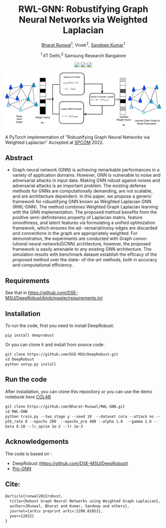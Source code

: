 <h1 align="center">RWL-GNN: Robustifying Graph Neural Networks via Weighted Laplacian </h1>
<p align="center"> <a href="https://bharat-runwal.github.io/" target="_blank id="website">Bharat Runwal</a><sup>1</sup>, Vivek<sup>2</sup>, <a href="https://sites.google.com/view/sandeepkr/home" target="_blank id="website">Sandeep Kumar</a><sup>1</sup></p>
<p align="center"><sup>1</sup> IIT Delhi,<sup>2</sup> Samsung Research Bangalore</p>

<p align="center">
  <a href="https://arxiv.org/pdf/2208.01853.pdf" alt="ArXiv">
        <img src="https://img.shields.io/badge/Preprint-arXiv-blue.svg" /></a>
  <a href="https://colab.research.google.com/github/Bharat-Runwal/RWL-GNN/blob/main/Demo_RWL_GNN.ipynb" alt="Demo">
        <img src="https://colab.research.google.com/assets/colab-badge.svg" /></a>
  <a href="https://docs.google.com/presentation/d/1qDS09BlPXeO1VtDIVmji1r8ZzpUY4NmujLRa6Aw9QiQ/edit?usp=sharing" alt="Slides">
        <img src="https://img.shields.io/badge/Slides-SPCOM-yellow.svg" /></a>
</p>

<p align="center">
  <img src ="joint.png"  width="1000"/>
</p>



A PyTorch implementation of "Robustifying Graph Neural Networks via Weighted Laplacian" Accepted at [SPCOM](https://ece.iisc.ac.in/~spcom/2022/) 2022.
<!-- 
[![][colab]][RWL-GNN]
<div align=center><img src="joint.png" width="700"/></div> -->

## Abstract 
- Graph neural network (GNN) is achieving remarkable performances in a variety of
application domains. However, GNN is vulnerable to noise and adversarial attacks
in input data. Making GNN robust against noises and adversarial attacks is an
important problem. The existing defense methods for GNNs are computationally
demanding, are not scalable, and are architecture dependent. In this paper, we
propose a generic framework for robustifying GNN known as Weighted Laplacian
GNN (RWL-GNN). The method combines Weighted Graph Laplacian learning
with the GNN implementation. The proposed method benefits from the positive
semi-definiteness property of Laplacian matrix, feature smoothness, and latent
features via formulating a unified optimization framework, which ensures the ad-
versarial/noisy edges are discarded and connections in the graph are appropriately
weighted. For demonstration, the experiments are conducted with Graph convo-
lutional neural network(GCNN) architecture, however, the proposed framework
is easily amenable to any existing GNN architecture. The simulation results with
benchmark dataset establish the efficacy of the proposed method over the state-
of-the-art methods, both in accuracy and computational efficiency. 

## Requirements
See that in https://github.com/DSE-MSU/DeepRobust/blob/master/requirements.txt

## Installation
To run the code, first you need to install DeepRobust:
```
pip install deeprobust
```
Or you can clone it and install from source code:
```
git clone https://github.com/DSE-MSU/DeepRobust.git
cd DeepRobust
python setup.py install
```

## Run the code
After installation, you can clone this repository or you can use the demo notebook here [COLAB](https://colab.research.google.com/github/Bharat-Runwal/RWL-GNN/blob/main/Demo_RWL_GNN.ipynb)
```
git clone https://github.com/Bharat-Runwal/RWL-GNN.git
cd RWL-GNN
python train.py --two_stage y --seed 10  --dataset cora --attack no --ptb_rate 0 --epochs 200  --epochs_pre 400 --alpha 1.0  --gamma 1.0 --beta 0.10 --lr_optim 1e-2 --lr 1e-3 
```
<!-- [colab]: <https://colab.research.google.com/assets/colab-badge.svg>
[RWL-GNN]: <https://colab.research.google.com/github/Bharat-Runwal/RWL-GNN/blob/main/Demo_RWL_GNN.ipynb> -->

## Acknowledgements
The code is based on :
- DeepRobust [(https://github.com/DSE-MSU/DeepRobust)](https://github.com/DSE-MSU/DeepRobust)
- [Pro-GNN](https://github.com/ChandlerBang/Pro-GNN)

## Cite:

```
@article{runwal2022robust,
  title={Robust Graph Neural Networks using Weighted Graph Laplacian},
  author={Runwal, Bharat and Kumar, Sandeep and others},
  journal={arXiv preprint arXiv:2208.01853},
  year={2022}
}
```
